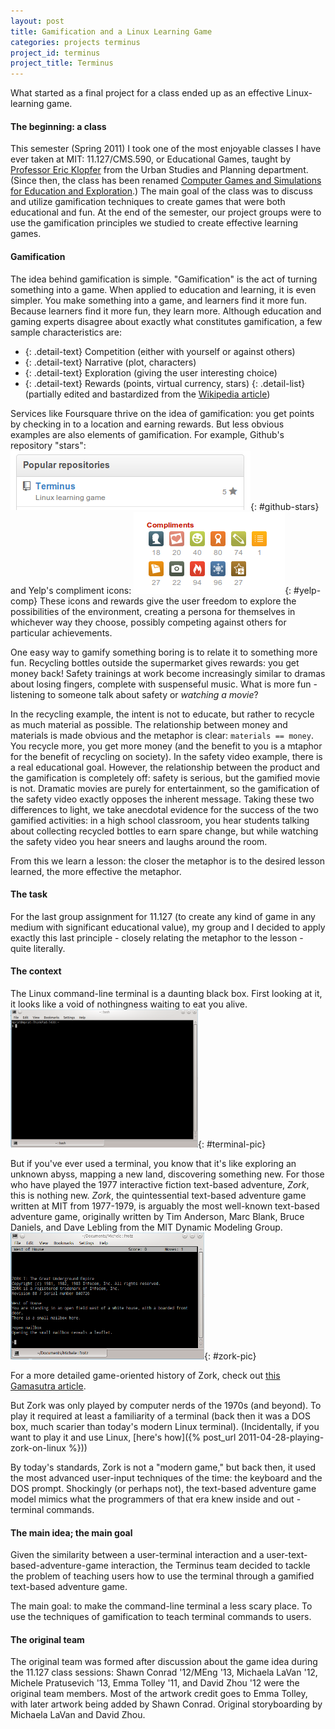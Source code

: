 ```yaml
---
layout: post
title: Gamification and a Linux Learning Game
categories: projects terminus
project_id: terminus
project_title: Terminus
---
```


What started as a final project for a class ended up as an effective Linux-learning game.

<!-- more -->

#### The beginning: a class

This semester (Spring 2011) I took one of the most enjoyable classes I have ever taken at MIT: 11.127/CMS.590, or Educational Games, taught by [Professor Eric Klopfer](http://education.mit.edu/people/eric-klopfer) from the Urban Studies and Planning department. (Since then, the class has been renamed [Computer Games and Simulations for Education and Exploration](http://education.mit.edu/classes/11127).) The main goal of the class was to discuss and utilize gamification techniques to create games that were both educational and fun. At the end of the semester, our project groups were to use the gamification principles we studied to create effective learning games.

#### Gamification

The idea behind gamification is simple. "Gamification" is the act of turning something into a game. When applied to education and learning, it is even simpler. You make something into a game, and learners find it more fun. Because learners find it more fun, they learn more. Although education and gaming experts disagree about exactly what constitutes gamification, a few sample characteristics are: 

- {: .detail-text} Competition (either with yourself or against others)
- {: .detail-text} Narrative (plot, characters)
- {: .detail-text} Exploration (giving the user interesting choice)
- {: .detail-text} Rewards (points, virtual currency, stars)
{: .detail-list}
(partially edited and bastardized from the [Wikipedia article](http://en.wikipedia.org/wiki/Gamification))

Services like Foursquare thrive on the idea of gamification: you get points by checking in to a location and earning rewards. But less obvious examples are also elements of gamification. For example, Github's repository "stars": ![Github's stars on a repository for Terminus](/imgs/github_stars.png){: #github-stars} and Yelp's compliment icons: ![Yelp's compliment icons and badges](/imgs/yelp_compliments1.png){: #yelp-comp}
These icons and rewards give the user freedom to explore the possibilities of the environment, creating a persona for themselves in whichever way they choose, possibly competing against others for particular achievements. 

One easy way to gamify something boring is to relate it to something more fun. Recycling bottles outside the supermarket gives rewards: you get money back! Safety trainings at work become increasingly similar to dramas about losing fingers, complete with suspenseful music. What is more fun - listening to someone talk about safety or *watching a movie*? 

In the recycling example, the intent is not to educate, but rather to recycle as much material as possible. The relationship between money and materials is made obvious and the metaphor is clear: `materials == money`. You recycle more, you get more money (and the benefit to you is a mtaphor for the benefit of recycling on society). In the safety video example, there is a real educational goal. However, the relationship between the product and the gamification is completely off: safety is serious, but the gamified movie is not. Dramatic movies are purely for entertainment, so the gamification of the safety video exactly opposes the inherent message. Taking these two differences to light, we take anecdotal evidence for the success of the two gamified activities: in a high school classroom, you hear students talking about collecting recycled bottles to earn spare change, but while watching the safety video you hear sneers and laughs around the room. 

From this we learn a lesson: the closer the metaphor is to the desired lesson learned, the more effective the metaphor. 

#### The task

For the last group assignment for 11.127 (to create any kind of game in any medium with significant educational value), my group and I decided to apply exactly this last principle - closely relating the metaphor to the lesson - quite literally.

#### The context

The Linux command-line terminal is a daunting black box. First looking at it, it looks like a void of nothingness waiting to eat you alive. 
![A screenshot of a Linux command-line terminal](/imgs/terminal.png){: #terminal-pic}

But if you've ever used a terminal, you know that it's like exploring an unknown abyss, mapping a new land, discovering something new. For those who have played the 1977 interactive fiction text-based adventure, *Zork*, this is nothing new. *Zork*, the quintessential text-based adventure game written at MIT from 1977-1979, is arguably the most well-known text-based adventure game, originally written by Tim Anderson, Marc Blank, Bruce Daniels, and Dave Lebling from the MIT Dynamic Modeling Group. 
![Screenshot of Zork being played on a Linux machine](/imgs/zork.png){: #zork-pic}

For a more detailed game-oriented history of Zork, check out [this Gamasutra article](http://www.gamasutra.com/view/feature/1499/the_history_of_zork.php?print=1).

But Zork was only played by computer nerds of the 1970s (and beyond). To play it required at least a familiarity of a terminal (back then it was a DOS box, much scarier than today's modern Linux terminal). (Incidentally, if you want to play it and use Linux, [here's how]({% post_url 2011-04-28-playing-zork-on-linux %}))

By today's standards, Zork is not a "modern game," but back then, it used the most advanced user-input techniques of the time: the keyboard and the DOS prompt. Shockingly (or perhaps not), the text-based adventure game model mimics what the programmers of that era knew inside and out - terminal commands. 

#### The main idea; the main goal

Given the similarity between a user-terminal interaction and a user-text-based-adventure-game interaction, the Terminus team decided to tackle the problem of teaching users how to use the terminal through a gamified text-based adventure game.

The main goal: to make the command-line terminal a less scary place. To use the techniques of gamification to teach terminal commands to users. 

#### The original team

The original team was formed after discussion about the game idea during the 11.127 class sessions: Shawn Conrad '12/MEng '13, Michaela LaVan '12, Michele Pratusevich '13, Emma Tolley '11, and David Zhou '12 were the original team members. Most of the artwork credit goes to Emma Tolley, with later artwork being added by Shawn Conrad. Original storyboarding by Michaela LaVan and David Zhou.